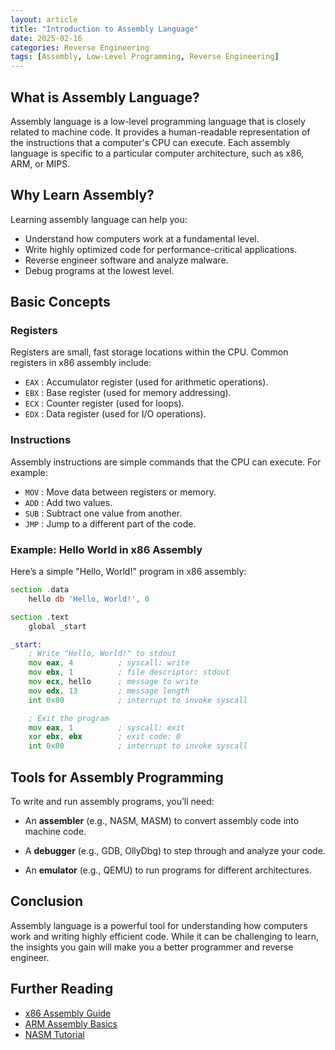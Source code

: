 ```yaml
---
layout: article
title: "Introduction to Assembly Language"
date: 2025-02-16
categories: Reverse Engineering
tags: [Assembly, Low-Level Programming, Reverse Engineering]
---
```


## What is Assembly Language?

Assembly language is a low-level programming language that is closely related to machine code. It provides a human-readable representation of the instructions that a computer's CPU can execute. Each assembly language is specific to a particular computer architecture, such as x86, ARM, or MIPS.

## Why Learn Assembly?

Learning assembly language can help you:
- Understand how computers work at a fundamental level.
- Write highly optimized code for performance-critical applications.
- Reverse engineer software and analyze malware.
- Debug programs at the lowest level.

## Basic Concepts

### Registers
Registers are small, fast storage locations within the CPU. Common registers in x86 assembly include:
- `EAX` : Accumulator register (used for arithmetic operations).
- `EBX` : Base register (used for memory addressing).
- `ECX` : Counter register (used for loops).
- `EDX` : Data register (used for I/O operations).

### Instructions
Assembly instructions are simple commands that the CPU can execute. For example:
- `MOV` : Move data between registers or memory.
- `ADD` : Add two values.
- `SUB` : Subtract one value from another.
- `JMP` : Jump to a different part of the code.

### Example: Hello World in x86 Assembly
Here’s a simple "Hello, World!" program in x86 assembly:

```asm
section .data
    hello db 'Hello, World!', 0

section .text
    global _start

_start:
    ; Write "Hello, World!" to stdout
    mov eax, 4          ; syscall: write
    mov ebx, 1          ; file descriptor: stdout
    mov ecx, hello      ; message to write
    mov edx, 13         ; message length
    int 0x80            ; interrupt to invoke syscall

    ; Exit the program
    mov eax, 1          ; syscall: exit
    xor ebx, ebx        ; exit code: 0
    int 0x80            ; interrupt to invoke syscall
```

## Tools for Assembly Programming

To write and run assembly programs, you’ll need:

- An **assembler** (e.g., NASM, MASM) to convert assembly code into machine code.

- A **debugger** (e.g., GDB, OllyDbg) to step through and analyze your code.

- An **emulator** (e.g., QEMU) to run programs for different architectures.

## Conclusion

Assembly language is a powerful tool for understanding how computers work and writing highly efficient code. While it can be challenging to learn, the insights you gain will make you a better programmer and reverse engineer.

## Further Reading

- [x86 Assembly Guide](https://www.cs.virginia.edu/~evans/cs216/guides/x86.html)
- [ARM Assembly Basics](https://azeria-labs.com/writing-arm-assembly-part-1/)
- [NASM Tutorial](https://www.nasm.us/doc/)
